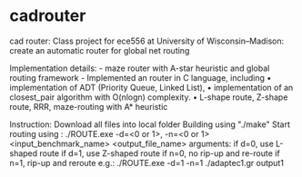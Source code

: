 # cadrouter
cad router: Class project for ece556 at University of Wisconsin–Madison: create an automatic router for global net routing

Implementation details:
	- maze router with A-star heuristic and global routing framework
	- Implemented an router in C language, including
	•	implementation of ADT (Priority Queue, Linked List), 
	•	implementation of an closest_pair algorithm with O(nlogn) complexity. 
	•	L-shape route, Z-shape route, RRR, maze-routing with A* heuristic

Instruction:
	Download all files into local folder
	Building using "./make"
	Start routing using : ./ROUTE.exe -d=<0 or 1>, -n=<0 or 1> <input_benchmark_name> <output_file_name>
		arguments:
			if d=0, use L-shaped route
			if d=1, use Z-shaped route
			if n=0, no rip-up and re-route
			if n=1, rip-up and reroute
		e.g.: ./ROUTE.exe -d=1 -n=1 ./adaptec1.gr output1



